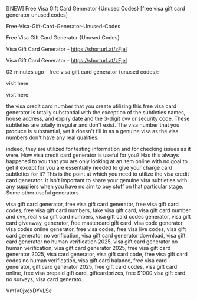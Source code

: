 [[NEW] Free Visa Gift Card Generator {Unused Codes} [free visa gift card generator unused codes]

Free-Visa-Gift-Card-Generator-Unused-Codes

Free Visa Gift Card Generator {Unused Codes}

Visa Gift Card Generator - https://shorturl.at/zFjeI

Visa Gift Card Generator - https://shorturl.at/zFjeI

03 minutes ago - free visa gift card generator {unused codes}:

visit here:

visit here:

the visa credit card number that you create utilizing this free visa card generator is totally substantial with the exception of the subtleties names, house address, and expiry date and the 3-digit cvv or security code. These subtleties are totally irregular and don't exist. The visa number that you produce is substantial, yet it doesn't fill in as a genuine visa as the visa numbers don't have any real qualities.

indeed, they are utilized for testing information and for checking issues as it were. How visa credit card generator is useful for you? Has this always happened to you that you are only looking at an item online with no goal to get it except for you are essentially needed to give your charge card subtleties for it? This is the point at which you need to utilize the visa credit card generator. It isn't important to share your genuine visa subtleties with any suppliers when you have no aim to buy stuff on that particular stage. Some other useful generators

visa gift card generator, free visa gift card generator, free visa gift card codes, free visa gift card numbers, fake visa gift card, visa gift card number and cvv, real visa gift card numbers, visa gift card codes generator, visa gift card giveaway, generator, free mastercard gift card, visa code generator, visa codes online generator, free visa codes, free visa live codes, visa gift card generator no verification, visa gift card generator download, visa gift card generator no human verification 2025, visa gift card generator no human verification, visa gift card generator 2025, free visa gift card generator 2025, visa card generator, visa gift card code, free visa gift card codes no human verification, visa gift card balance, free visa card generator, gift card generator 2025, free gift card codes, visa gift card online, free visa prepaid gift card, giftcardprizes, free $1000 visa gift card no surveys, visa card generato.

Vm1V0jxexDYvLSe

